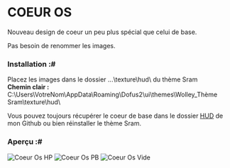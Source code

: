 # COEUR OS
Nouveau design de coeur un peu plus spécial que celui de base.  
  
Pas besoin de renommer les images.
### Installation :#
Placez les images dans le dossier ...\texture\hud\ du thème Sram  
__Chemin clair :__ C:\Users\VotreNom\AppData\Roaming\Dofus2\ui\themes\Wolley_Thème Sram\texture\hud\  
  
Vous pouvez toujours récupérer le coeur de base dans le dossier [HUD](..\ "HUD") de mon Github ou bien réinstaller le thème Sram.
### Aperçu :#
![Coeur Os HP](\icon_hp_full.png "coeur os hp") ![Coeur Os PB](\icon_shield_full.png "coeur os pb")
![Coeur Os Vide](\icon_hp_empty.png "coeur os pb")
